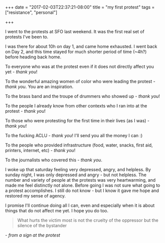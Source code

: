 +++
date = "2017-02-03T22:37:21-08:00"
title = "my first protest"
tags = ["resistance", "personal"]

+++

I went to the protests at SFO last weekend. It was the first real set of protests I've been to.

I was there for about 10h on day 1, and came home exhausted. I went back on Day 2, and this time stayed for much shorter period of time (~4h?) before heading back home.

To everyone who was at the protest even if it does not directly affect you yet - *thank you*!

To the wonderful amazing women of color who were leading the protest - *thank you*. You are an inspiration.

To the brass band and the troupe of drummers who showed up - *thank you*! 

To the people I already know from other contexts who I ran into at the protest - *thank you*!

To those who were protesting for the first time in their lives (as I was) - *thank you*!

To the fucking ACLU - *thank you*! I'll send you all the money I can :)

To the people who provided infrastructure (food, water, snacks, first aid, printers, internet, etc) - *thank you*!

To the journalists who covered this - *thank you*.

I woke up that saturday feeling very depressed, angry, and helpless. By sunday night, I was only depressed and angry - but not helpless. The number and variety of people at the protests was very heartwarming, and made me feel distinctly not alone. Before going I was not sure what going to a protest accomplishes. I still do not know - but I know it gave me hope and restored my sense of agency.

I promise I'll continue doing all I can, even and especially when it is about things that do not affect me yet. I hope you do too.

> What hurts the victim most is not the cruelty of the oppressor but the silence of the bystander

*- from a sign at the protest*
